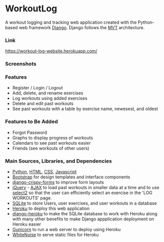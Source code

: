 # WorkoutLog
A workout logging and tracking web application created with the Python-based web framework [Django](https://www.djangoproject.com/). Django follows the [MVT](https://www.geeksforgeeks.org/django-project-mvt-structure/) architecture. 

### Link
https://workout-log-website.herokuapp.com/

### Screenshots

### Features
 - Register / Login / Logout
 - Add, delete, and rename exercises
 - Log workouts using added exercises
 - Delete and edit past workouts
 - See past workouts with a table by exercise name, newesest, and oldest 
 
### Features to Be Added
 - Forgot Password
 - Graphs to display progress of workouts
 - Calendars to see past workouts easier
 - Friends (see workouts of other users)

### Main Sources, Libraries, and Dependencies
 - [Python](https://www.python.org/), [HTML](https://html.spec.whatwg.org/multipage/), [CSS](https://www.w3.org/Style/CSS/Overview.en.html), [Javascript](https://www.javascript.com/)
 - [Bootstrap](https://getbootstrap.com/docs/5.0/getting-started/introduction/) for design templates and interface components
 - [django-crispy-forms](https://django-crispy-forms.readthedocs.io/en/latest/) to improve form layouts
 - [jQuery](https://jquery.com/) - [AJAX](https://www.w3schools.com/xml/ajax_intro.asp) to load past workouts in smaller data at a time and to use [select2](https://select2.org/) so that the user can efficiently select an exercise in the 'LOG WORKOUTS' page. 
 - [SQLite](https://www.sqlite.org/index.html) to store Users, user exercises, and user workouts in a database
 - [Heroku](https://www.heroku.com/home) to deploy this web application
 - [django-heroku](https://pypi.org/project/django-heroku/) to make the SQLite database to work with Heroku along with many other benefits to make Django appplication deployment on Heroku easier
 - [Gunicorn](https://gunicorn.org/) to run a web server to deploy using Heroku
 - [WhiteNoise](http://whitenoise.evans.io/en/stable/) to serve static files for Heroku
 
 
 
 
